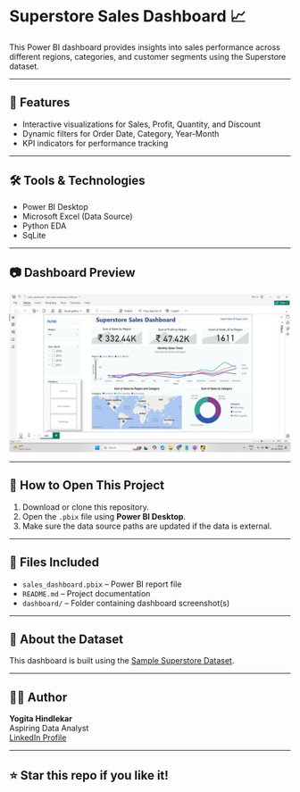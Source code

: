 # Superstore Sales Dashboard 📈

This Power BI dashboard provides insights into sales performance across different regions, categories, and customer segments using the Superstore dataset.

---

## 🧩 Features

- Interactive visualizations for Sales, Profit, Quantity, and Discount
- Dynamic filters for Order Date, Category, Year-Month
- KPI indicators for performance tracking

---

## 🛠 Tools & Technologies

- Power BI Desktop
- Microsoft Excel (Data Source)
- Python EDA
- SqLite

---

## 📷 Dashboard Preview

![Superstore Dashboard Screenshot](https://github.com/YogitaY/E-Commerce-Sales-Insights/blob/main/E-Commerce-Sales-Insights/dashboard/sales_dashboard.png)


---

## 📁 How to Open This Project

1. Download or clone this repository.
2. Open the `.pbix` file using **Power BI Desktop**.
3. Make sure the data source paths are updated if the data is external.

---

## 📂 Files Included

- `sales_dashboard.pbix` – Power BI report file
- `README.md` – Project documentation
- `dashboard/` – Folder containing dashboard screenshot(s)

---

## 📌 About the Dataset

This dashboard is built using the [Sample Superstore Dataset](https://github.com/YogitaY/E-Commerce-Sales-Insights/blob/main/E-Commerce-Sales-Insights/dataset/sales_data.csv).

---

## 🙋‍♀️ Author

**Yogita Hindlekar**  
Aspiring Data Analyst  
[LinkedIn Profile](www.linkedin.com/in/yogita-hindalekar-233306205) 

---

## ⭐️ Star this repo if you like it!


